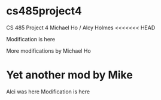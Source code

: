 # cs485project4
CS 485 Project 4
Michael Ho / Alcy Holmes
<<<<<<< HEAD

Modification is here

More modifications by Michael Ho

Yet another mod by Mike
=======
Alci was here
Modification is here
